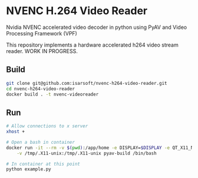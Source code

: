# NVENC H.264 Video Reader
Nvidia NVENC accelerated video decoder in python using PyAV and Video Processing Framework (VPF)

This repository implements a hardware accelerated h264 video stream reader. WORK IN PROGRESS.

## Build

```bash
git clone git@github.com:isarsoft/nvenc-h264-video-reader.git
cd nvenc-h264-video-reader
docker build . -t nvenc-videoreader
```

## Run

```bash
# Allow connections to x server
xhost +

# Open a bash in container
docker run -it --rm -v $(pwd):/app/home -e DISPLAY=$DISPLAY -e QT_X11_NO_MITSHM=1 \
    -v /tmp/.X11-unix:/tmp/.X11-unix pyav-build /bin/bash

# In container at this point
python example.py
```